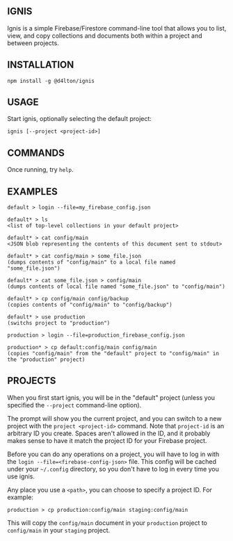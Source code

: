 ## IGNIS

Ignis is a simple Firebase/Firestore command-line tool that allows you to list, view, and copy collections and documents both within a project and between projects.

## INSTALLATION

    npm install -g @d4lton/ignis

## USAGE

Start ignis, optionally selecting the default project:

 `ignis [--project <project-id>]`

## COMMANDS

Once running, try `help`.

## EXAMPLES

    default > login --file=my_firebase_config.json

    default* > ls
    <list of top-level collections in your default project>

    default* > cat config/main
    <JSON blob representing the contents of this document sent to stdout>

    default* > cat config/main > some_file.json
    (dumps contents of "config/main" to a local file named "some_file.json")

    default* > cat some_file.json > config/main
    (dumps contents of local file named "some_file.json" to "config/main")

    default* > cp config/main config/backup
    (copies contents of "config/main" to "config/backup")

    default* > use production
    (switchs project to "production")

    production > login --file=production_firebase_config.json

    production* > cp default:config/main config/main
    (copies "config/main" from the "default" project to "config/main" in the "production" project)

## PROJECTS

When you first start ignis, you will be in the "default" project (unless you specified the `--project` command-line option).

The prompt will show you the current project, and you can switch to a new project with the `project <project-id>` command. Note that `project-id` is an arbitrary ID you create. Spaces aren't allowed in the ID, and it probably makes sense to have it match the project ID for your Firebase project.

Before you can do any operations on a project, you will have to log in with the `login --file=<firebase-config-json>` file. This config will be cached under your `~/.config` directory, so you don't have to log in every time you use ignis.

Any place you use a `<path>`, you can choose to specify a project ID. For example:

    production > cp production:config/main staging:config/main

This will copy the `config/main` document in your `production` project to `config/main` in your `staging` project.
